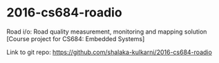 # 2016-cs684-roadio
Road i/o: Road quality measurement, monitoring and mapping solution [Course project for CS684: Embedded Systems]

Link to git repo: https://github.com/shalaka-kulkarni/2016-cs684-roadio

